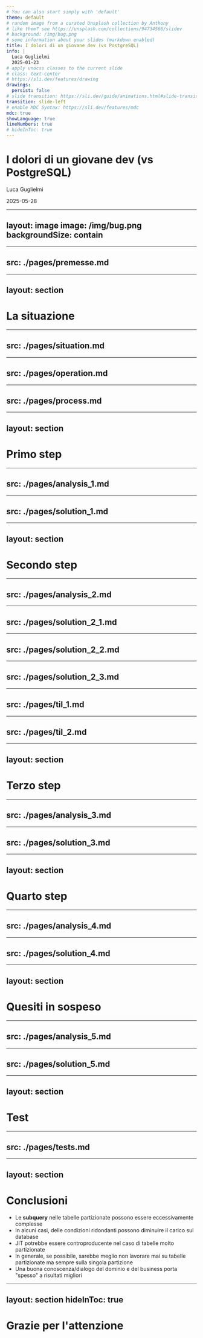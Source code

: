 ```yaml
---
# You can also start simply with 'default'
theme: default
# random image from a curated Unsplash collection by Anthony
# like them? see https://unsplash.com/collections/94734566/slidev
# background: /img/bug.png
# some information about your slides (markdown enabled)
title: I dolori di un giovane dev (vs PostgreSQL)
info: |
  Luca Guglielmi
  2025-01-23
# apply unocss classes to the current slide
# class: text-center
# https://sli.dev/features/drawing
drawings:
  persist: false
# slide transition: https://sli.dev/guide/animations.html#slide-transitions
transition: slide-left
# enable MDC Syntax: https://sli.dev/features/mdc
mdc: true
showLanguage: true
lineNumbers: true
# hideInToc: true
---
```


# I dolori di un giovane dev (vs PostgreSQL)

Luca Guglielmi

2025-05-28


---
layout: image
image: /img/bug.png
backgroundSize: contain
---

---
src: ./pages/premesse.md
---

---
layout: section
---

# La situazione

---
src: ./pages/situation.md
---

---
src: ./pages/operation.md
---

---
src: ./pages/process.md
---

---
layout: section
---

# Primo step

---
src: ./pages/analysis_1.md
---

---
src: ./pages/solution_1.md
---

---
layout: section
---

# Secondo step

---
src: ./pages/analysis_2.md
---

---
src: ./pages/solution_2_1.md
---

---
src: ./pages/solution_2_2.md
---

---
src: ./pages/solution_2_3.md
---

---
src: ./pages/til_1.md
---

---
src: ./pages/til_2.md
---

---
layout: section
---

# Terzo step

---
src: ./pages/analysis_3.md
---

---
src: ./pages/solution_3.md
---

---
layout: section
---

# Quarto step

---
src: ./pages/analysis_4.md
---

---
src: ./pages/solution_4.md
---


---
layout: section
---

# Quesiti in sospeso

---
src: ./pages/analysis_5.md
---

---
src: ./pages/solution_5.md
---

---
layout: section
---

# Test

---
src: ./pages/tests.md
---

---
layout: section
---

# Conclusioni

<v-clicks>

- Le __subquery__ nelle tabelle partizionate possono essere eccessivamente complesse
- In alcuni casi, delle condizioni ridondanti possono diminuire il carico sul database
- JIT potrebbe essere controproducente nel caso di tabelle molto partizionate
- In generale, se possibile, sarebbe meglio non lavorare mai su tabelle partizionate ma sempre sulla singola partizione
- Una buona conoscenza/dialogo del dominio e del business porta "spesso" a risultati migliori
</v-clicks>

---
layout: section
hideInToc: true
---

# Grazie per l'attenzione